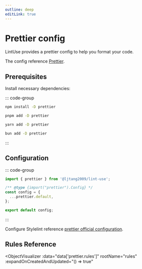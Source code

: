 ```yaml
---
outline: deep
editLink: true
---
```


# Prettier config

LintUse provides a prettier config to help you format your code.

The config reference [Prettier].

## Prerequisites

Install necessary dependencies:

::: code-group

```sh [npm]
npm install -D prettier
```

```sh [pnpm]
pnpm add -D prettier
```

```sh [yarn]
yarn add -D prettier
```

```sh [bun]
bun add -D prettier
```

:::

## Configuration

::: code-group

```js [.prettierrc.mjs]
import { prettier } from '@ljtang2009/lint-use';

/** @type {import("prettier").Config} */
const config = {
  ...prettier.default,
};

export default config;
```

:::

Configure Stylelint reference [prettier official configuration].

## Rules Reference

<script setup>
import { data } from '../../scripts/rules.data.js'
</script>
<ObjectVisualizer
  :data="data['prettier.rules']"
  rootName="rules"
  :expandOnCreatedAndUpdated="() => true"
></ObjectVisualizer>

[Prettier]: https://prettier.io/
[prettier official configuration]: https://prettier.io/docs/en/configuration
